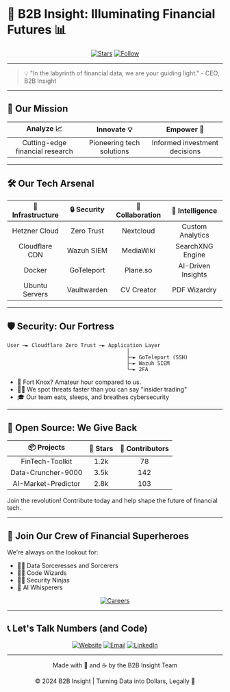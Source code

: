 # 🚀 B2B Insight: Illuminating Financial Futures 📊

<div align="center">

[![Stars](https://img.shields.io/github/stars/b2b-insight/b2b-insight?style=for-the-badge&logo=github&color=gold)](https://github.com/b2b-insight/b2b-insight/stargazers)
[![Follow](https://img.shields.io/twitter/follow/B2BInsight?style=for-the-badge&logo=twitter&color=blue)](https://twitter.com/B2BInsight)

</div>

---

> 💡 "In the labyrinth of financial data, we are your guiding light." - CEO, B2B Insight

---

## 🌟 Our Mission

| Analyze 📈 | Innovate 💡 | Empower 💪 |
|:----------:|:-----------:|:----------:|
| Cutting-edge financial research | Pioneering tech solutions | Informed investment decisions |

---

## 🛠️ Our Tech Arsenal

<div align="center">

| 🏢 Infrastructure | 🔒 Security | 🤝 Collaboration | 🧠 Intelligence |
|:-----------------:|:-----------:|:----------------:|:---------------:|
| Hetzner Cloud | Zero Trust | Nextcloud | Custom Analytics |
| Cloudflare CDN | Wazuh SIEM | MediaWiki | SearchXNG Engine |
| Docker | GoTeleport | Plane.so | AI-Driven Insights |
| Ubuntu Servers | Vaultwarden | CV Creator | PDF Wizardry |

</div>

---

## 🛡️ Security: Our Fortress

```
User ─► Cloudflare Zero Trust ─► Application Layer
                                       │
                                       ├─► GoTeleport (SSH)
                                       ├─► Wazuh SIEM
                                       └─► 2FA
```

- 🔐 Fort Knox? Amateur hour compared to us.
- 🕵️‍♂️ We spot threats faster than you can say "insider trading"
- 🎓 Our team eats, sleeps, and breathes cybersecurity

---

## 🌈 Open Source: We Give Back

<div align="center">

| 📦 Projects | 🌟 Stars | 🤝 Contributors |
|:-----------:|:--------:|:---------------:|
| FinTech-Toolkit | 1.2k | 78 |
| Data-Cruncher-9000 | 3.5k | 142 |
| AI-Market-Predictor | 2.8k | 103 |

</div>

Join the revolution! Contribute today and help shape the future of financial tech.

---

## 💼 Join Our Crew of Financial Superheroes

We're always on the lookout for:

- 🦸‍♀️ Data Sorceresses and Sorcerers
- 🧙‍♂️ Code Wizards
- 🕵️‍♂️ Security Ninjas
- 🧠 AI Whisperers

<div align="center">

[![Careers](https://img.shields.io/badge/Join%20Us-Careers-brightgreen?style=for-the-badge&logo=hackerrank)](https://cv.b2b-insight.org/)

</div>

---

## 📞 Let's Talk Numbers (and Code)

<div align="center">

[![Website](https://img.shields.io/badge/Website-b2b--insight.com-blue?style=for-the-badge&logo=google-chrome)](https://www.b2b-insight.com)
[![Email](https://img.shields.io/badge/Email-info%40b2b--insight.com-red?style=for-the-badge&logo=gmail)](mailto:info@b2b-insight.com)
[![LinkedIn](https://img.shields.io/badge/LinkedIn-B2B%20Insight-blue?style=for-the-badge&logo=linkedin)](https://www.linkedin.com/company/b2b-insight)

</div>

---

<div align="center">

Made with 💖 and ☕ by the B2B Insight Team

© 2024 B2B Insight | Turning Data into Dollars, Legally 💼

</div>

